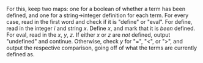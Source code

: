 For this, keep two maps: one for a boolean of whether a term has been defined, and one for a string->integer definition for each term. For every case, read in the first word and check if it is "define" or "eval". For define, read in the integer *i* and string *x*. Define *x*, and mark that it is *been* defined. For eval, read in the *x*, *y*, *z*. If either *x* or *z* are *not* defined, output "undefined" and continue. Otherwise, check *y* for "=", "<", or ">", and output the respective comparison, going off of what the terms are currently defined as.
